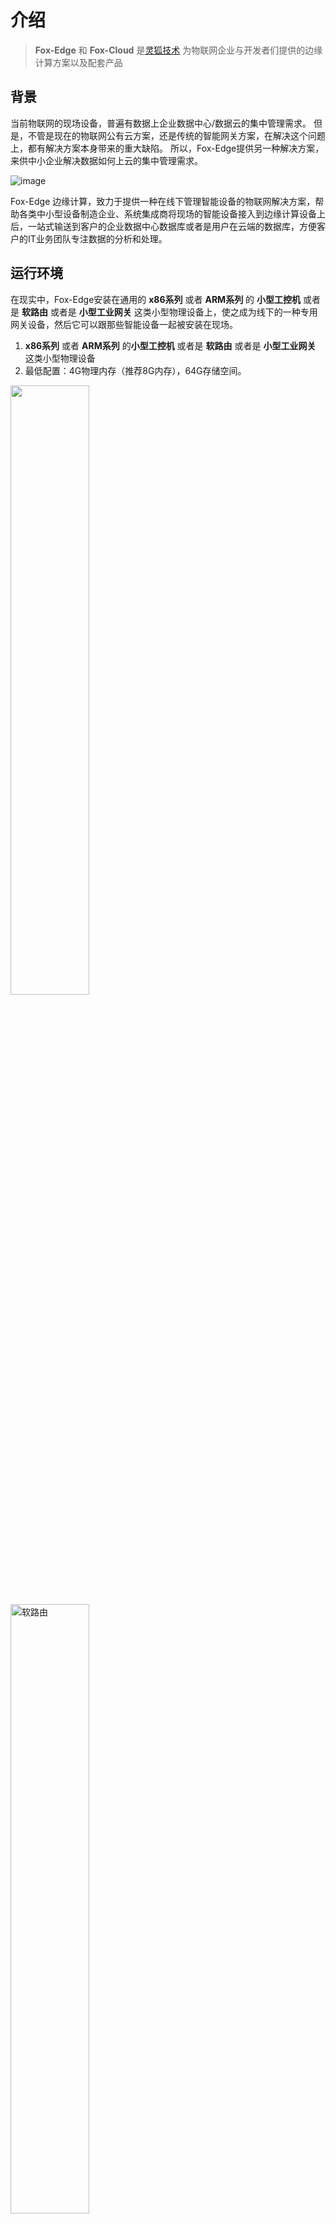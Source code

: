 # 介绍

> **Fox-Edge** 和 **Fox-Cloud** 是[灵狐技术](http://www.fox-tech.cn/)
为物联网企业与开发者们提供的边缘计算方案以及配套产品


## 背景
当前物联网的现场设备，普遍有数据上企业数据中心/数据云的集中管理需求。
但是，不管是现在的物联网公有云方案，还是传统的智能网关方案，在解决这个问题上，都有解决方案本身带来的重大缺陷。
所以，Fox-Edge提供另一种解决方案，来供中小企业解决数据如何上云的集中管理需求。


![image](https://gitee.com/fierce_wolf/fox-edge-server/raw/master/img/networking.jpg)

Fox-Edge 边缘计算，致力于提供一种在线下管理智能设备的物联网解决方案，帮助各类中小型设备制造企业、系统集成商将现场的智能设备接入到边缘计算设备上后，一站式输送到客户的企业数据中心数据库或者是用户在云端的数据库，方便客户的IT业务团队专注数据的分析和处理。

## 运行环境
在现实中，Fox-Edge安装在通用的 **x86系列** 或者 **ARM系列** 的 **小型工控机** 或者是 **软路由** 或者是 **小型工业网关** 这类小型物理设备上，使之成为线下的一种专用网关设备，然后它可以跟那些智能设备一起被安装在现场。
1.  **x86系列** 或者 **ARM系列** 的**小型工控机** 或者是 **软路由** 或者是 **小型工业网关** 这类小型物理设备
2. 最低配置：4G物理内存（推荐8G内存），64G存储空间。

<img src="https://gitee.com/fierce_wolf/fox-edge-server/raw/master/img/NanoPiR5C.jpg" style="width:50%;height:auto;">
<img src="https://gitee.com/fierce_wolf/fox-edge-server/raw/master/img/device-router.jpg" alt="软路由" style="width:50%;height:auto;">
<img src="https://gitee.com/fierce_wolf/fox-edge-server/raw/master/img/device.jpg" style="width:50%;height:auto;">



## 产品特点
fox-edge 边缘计算 采用积木式的全开放式的架构，方便用户自选各种组件和从仓库中选择解码器。目前正在增强解码器仓库功能，方便各用户互相分享自己开发的解码器。

- 积木式架构，用户可以根据自己的需要，可以从中央仓库中自行挑选组件和服务，搭建成适合自己项目的边缘计算系统
- 开放的架构，如果仓库中找不到适合自己项目的组件和服务，用户也可以自行开发或者委托第三方开发者开发组件和服务
- 共享的资源，中央仓库可以为用户们互相分享自己开发的解码器组件和各类应用服务
- 通用的平台，硬件环境运行在通用的ARM和x86硬件环境，不用担心专用设备对企业的绑定
- 方便的ODM，让企业可以将Fox-Edge部署在通用工控机上后，以企业自己的产品形式对外销售
- 免费的产品，用户可以从官网免费下载产品，用于非商业用途。

## 软件架构
![image](https://gitee.com/fierce_wolf/fox-edge-server/raw/master/img/system.jpg)

- 可以通过自行开发通道服务部件和通信协议解码器插件，对接下行现场网络的智能设备
- 可以自行调整或者替换系统自带控制器、触发器部件，实现项目需要的业务功能
- 可以自行开发或者替换系统调整上行接口，实现上行对接用户数据中心的接口。

## 服务清单
```txt 
fox-edge
├─fox-edge-server-channel
│  ├─fox-edge-server-channel-bacnet-client
│  ├─fox-edge-server-channel-coap-client
│  ├─fox-edge-server-channel-gdana-digester
│  ├─fox-edge-server-channel-http-client
│  ├─fox-edge-server-channel-iec104
│  ├─fox-edge-server-channel-mqtt-client
│  ├─fox-edge-server-channel-opc-ua-service
│  ├─fox-edge-server-channel-proxy-service
│  ├─fox-edge-server-channel-serialport-service
│  ├─fox-edge-server-channel-simulator-service
│  ├─fox-edge-server-channel-snmp-service
│  ├─fox-edge-server-channel-tcpsocket-service
│  └─fox-edge-server-channel-udpsocket-service
├─fox-edge-server-controller
├─fox-edge-server-device
├─fox-edge-server-persist
├─fox-edge-server-protocol
│  ├─fox-edge-server-protocol-bass260zj
│  ├─fox-edge-server-protocol-cetups
│  ├─fox-edge-server-protocol-cjt188
│  ├─fox-edge-server-protocol-cjt188-core
│  ├─fox-edge-server-protocol-core
│  ├─fox-edge-server-protocol-dlt645-1997
│  ├─fox-edge-server-protocol-dlt645-core
│  ├─fox-edge-server-protocol-gdana-digester
│  ├─fox-edge-server-protocol-iec104-core
│  ├─fox-edge-server-protocol-iec104-slaver
│  ├─fox-edge-server-protocol-lrw
│  ├─fox-edge-server-protocol-mitsubishi-plc-fx
│  ├─fox-edge-server-protocol-mitsubishi-plc-fx-core
│  ├─fox-edge-server-protocol-modbus
│  ├─fox-edge-server-protocol-modbus-core
│  ├─fox-edge-server-protocol-omron-fins
│  ├─fox-edge-server-protocol-omron-fins-core
│  ├─fox-edge-server-protocol-shmeter
│  ├─fox-edge-server-protocol-snmp
│  ├─fox-edge-server-protocol-telecom-core
│  ├─fox-edge-server-protocol-zs-sht30-1t-1h
│  └─fox-edge-server-protocol-zxdu58
├─fox-edge-server-proxy
│  ├─fox-edge-server-proxy-cloud
│  └─fox-edge-server-proxy-redis-topic-service
├─fox-edge-server-service
├─fox-edge-server-trigger

``` 

## 在线体验
在安装之前，在线上有个[预览版本](http://fox-edge-demo.fox-tech.cn)，你现在就可以直接体验

## 联系方式
EMAIL： 5389408@QQ.COM


## 微信技术交流群
<img src="https://gitee.com/fierce_wolf/fox-edge-server/raw/master/img/weixinqun-01.jpg" style="width:25%;height:auto;">

<img src="https://gitee.com/fierce_wolf/fox-edge-server/raw/master/img/weixin.png" style="width:25%;height:auto;">




## 通信协议解码器列表
| 解码器类型		|				设备厂商			|	设备类型							|
|-------------------|-----------------------------------|---------------------------------------|
|动态解码器			|	武汉中科图灵科技有限公司		|	尼特烟雾传感器-4G-YG				|
|动态解码器			|	武汉中科图灵科技有限公司		|	水浸传感器							|
|动态解码器			|	中国环境保护设备				|	HJ212-2017							|
|动态解码器			|	海湾安全技术有限公司			|	JB-QB-GST9000						|
|动态解码器			|	武汉中科图灵科技有限公司		|	消防用水五合一（LoRaWan）			|
|动态解码器			|	海湾安全技术有限公司			|	JB-QB-GST500						|
|动态解码器			|	海康威视						|	消防主机							|
|动态解码器			|	海湾安全技术有限公司			|	JB-QB-GST200						|
|动态解码器			|	海湾安全技术有限公司			|	JB-QB-GST1500H						|
|动态解码器			|	北京利达华信电子有限公司		|	JB-QG-LD128E(Q)I					|
|动态解码器			|	北京利达华信电子有限公司		|	JB-QT-LD188EL						|
|动态解码器			|	北京利达华信电子有限公司		|	JB-QG-LD128E(Q)II					|
|动态解码器			|	泰和安消防科技有限公司			|	JB-QB-TX3001DY						|
|动态解码器			|	泰和安消防科技有限公司			|	JB-TGL-TX3006C						|
|动态解码器			|	上海松江飞繁电子有限公司		|	JB-3208G							|
|动态解码器			|	上海松江飞繁电子有限公司		|	JB-3101G							|
|动态解码器			|	青鸟消防股份有限公司			|	JB-TG-JBF-11S						|
|动态解码器			|	青鸟消防股份有限公司			|	JB-QB-JBF-5010						|
|动态解码器			|	青鸟消防股份有限公司			|	JB-QB-JBF-5009						|
|动态解码器			|	德国西门子股份有限公司			|	JB-TBZL-FC720W						|
|动态解码器			|	深圳市赋安安全系统有限公司		|	JB-LTZ2-FS5116						|
|动态解码器			|	青岛鼎信通讯消防安全有限公司	|	JB-QT-TS3200						|
|动态解码器			|	北京防威威盛机电设备有限责任公司|	JB-QGZ2L-FW19000G					|
|动态解码器			|	福建闽安安全技术有限责任公司	|	JB-TB-MASYS5000						|
|动态解码器			|	蚌埠依爱消防电子有限责任公司	|	JB-TBL-EI8000S						|
|动态解码器			|	蚌埠依爱消防电子有限责任公司	|	JB-QBL-EI6000M						|
|动态解码器			|	蚌埠依爱消防电子有限责任公司	|	JB-QB-EI8002L						|
|动态解码器			|	深圳市泛海三江电子有限公司		|	JB-QGL-9116							|
|静态解码器			|	Fox Edge						|	OPC-UA								|		
|静态解码器			|	欧姆龙							|	omron-fins							|
|静态解码器			|	中国电信集团					|	基站空调(QZTT-2219-2020)			|
|静态解码器			|	广东海悟科技有限公司			|	基站空调(V2.00)						|
|静态解码器			|	美的集团股份有限公司			|	基站空调(V2.00)						|
|静态解码器			|	广东海悟科技有限公司			|	基站空调(V1.0D)						|
|静态解码器			|	广东海悟科技有限公司			|	基站空调(V1.00)						|
|静态解码器			|	TCL科技集团股份有限公司			|	柜式空调(KPRd)						|
|静态解码器			|	海尔集团公司					|	海尔空调-YCJ-A000					|
|静态解码器			|	武汉中科图灵科技有限公司		|	电器火灾监控设备					|
|静态解码器			|	武汉中科图灵科技有限公司		|	4G控制器							|
|静态解码器			|	武汉中科图灵科技有限公司		|	五合一空气监测传感器				|
|静态解码器			|	武汉中科图灵科技有限公司		|	六合一空气监测传感器				|
|静态解码器			|	成都兢志成电子科技有限公司		|	风机(JPF4826)						|
|静态解码器			|	Siemens							|	S7 PLC								|
|静态解码器			|	中兴通讯						|	ZXDU58								|
|静态解码器			|	Fox Edge						|	ModBus Device						|
|静态解码器			|	广东高新兴						|	BASS260ZJ							|
|静态解码器			|	中盛科技						|	温湿度采集模块(ZS-SHT30-1T-1H-485)	|
|静态解码器			|	Fox Edge						|	DLT645 v1997						|
|静态解码器			|	Fox Edge						|	CJT188								|
|静态解码器			|	广州格丹纳仪器有限公司			|	全自动消解控制器					|
|静态解码器			|	Fox Edge						|	SNMP Device							|
|静态解码器			|	欧姆龙							|	omron-fins							|
|静态解码器			|	上海电表厂						|	ShangHai Electricity Meter			|
|静态解码器			|	Fox Edge						|	IEC104 Device						|
|静态解码器			|	mitsubishi						|	mitsubishi-plc-fx					|
|静态解码器			|	深圳安圣电气有限公司			|	CE+T UPS							|
|动态模板			|	正泰集团股份有限公司			|	三相电表(DT-SU666)					|

